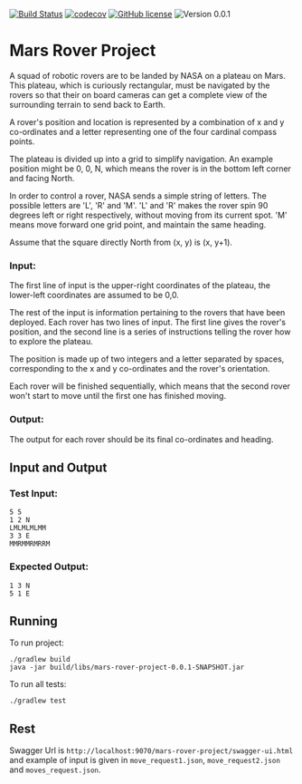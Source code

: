 [![Build Status](https://travis-ci.org/emrearslan/mars-rover-project.svg?branch=development)](https://travis-ci.org/emrearslan/mars-rover-project)
[![codecov](https://codecov.io/gh/emrearslan/mars-rover-project/branch/master/graph/badge.svg)](https://codecov.io/gh/emrearslan/mars-rover-project)
[![GitHub license](https://img.shields.io/github/license/emrearslan/mars-rover-project.svg)](https://github.com/emrearslan/mars-rover-project/blob/master/LICENSE)
![Version 0.0.1](https://img.shields.io/badge/version-0.0.1-yellow.svg)

# Mars Rover Project

A squad of robotic rovers are to be landed by NASA on a plateau on Mars. This plateau, which is curiously rectangular, must be navigated by the rovers so that their on board cameras can get a complete view of the surrounding terrain to send back to Earth.

A rover's position and location is represented by a combination of x and y co-ordinates and a letter representing one of the four cardinal compass points.

The plateau is divided up into a grid to simplify navigation. An example position might be 0, 0, N, which means the rover is in the bottom left corner and facing North.

In order to control a rover, NASA sends a simple string of letters. The possible letters are 'L', 'R' and 'M'. 'L' and 'R' makes the rover spin 90 degrees left or right respectively, without moving from its current spot. 'M' means move forward one grid point, and maintain the same heading.

Assume that the square directly North from (x, y) is (x, y+1).

### Input:
The first line of input is the upper-right coordinates of the plateau, the lower-left coordinates are assumed to be 0,0.

The rest of the input is information pertaining to the rovers that have been deployed. Each rover has two lines of input. The first line gives the rover's position, and the second line is a series of instructions telling the rover how to explore the plateau.

The position is made up of two integers and a letter separated by spaces, corresponding to the x and y co-ordinates and the rover's orientation.

Each rover will be finished sequentially, which means that the second rover won't start to move until the first one has finished moving.

### Output:

The output for each rover should be its final co-ordinates and heading.

## Input and Output

### Test Input:
```
5 5
1 2 N
LMLMLMLMM
3 3 E
MMRMMRMRRM
```
### Expected Output:
```
1 3 N
5 1 E
```

## Running
To run project:
```
./gradlew build
java -jar build/libs/mars-rover-project-0.0.1-SNAPSHOT.jar
```

To run all tests:
```
./gradlew test
```

## Rest
Swagger Url is `http://localhost:9070/mars-rover-project/swagger-ui.html` and example of input is given in `move_request1.json`, `move_request2.json` and `moves_request.json`.


